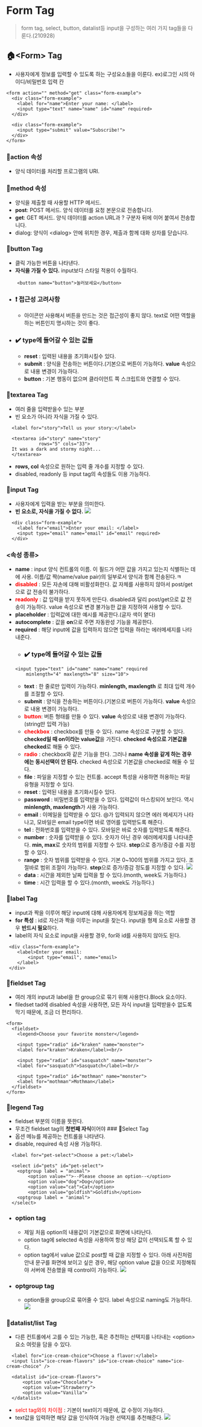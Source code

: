 # Form Tag
> form tag, select, button, datalist등 input을 구성하는 여러 가지 tag들을 다룬다.(210928)
## 🏠&lt;Form> Tag
- 사용자에게 정보를 입력할 수 있도록 하는 구성요소들을 이룬다. ex)로그인 시의 아이디/비밀번호 입력 칸
```
<form action="" method="get" class="form-example">
  <div class="form-example">
    <label for="name">Enter your name: </label>
    <input type="text" name="name" id="name" required>
  </div>

  <div class="form-example">
    <input type="submit" value="Subscribe!">
  </div>
</form>
```
### 🔨action 속성
- 양식 데이터를 처리할 프로그램의 URI. 
### 🔨method 속성
- 양식을 제출할 때 사용할 HTTP 메서드.
- **post**: POST 메서드. 양식 데이터를 요청 본문으로 전송합니다.
- **get**: GET 메서드. 양식 데이터를 action URL과 ? 구분자 뒤에 이어 붙여서 전송합니다.
- dialog: 양식이 &lt;dialog> 안에 위치한 경우, 제출과 함께 대화 상자를 닫습니다.
### 🔨button Tag
- 클릭 가능한 버튼을 나타낸다.
- **자식을 가질 수 있다.** input보다 스타일 적용이 수월하다.
```
	<button name="button">눌러보세요</button>
```
- ### ❗ 접근성 고려사항
  - 아이콘만 사용해서 버튼을 만드는 것은 접근성이 좋지 않다. text로 어떤 역할을 하는 버튼인지 명시하는 것이 좋다. 
- ### ✔️ type에 들어갈 수 있는 값들
  - **reset** : 입력된 내용을 초기화시킬수 있다.
  - **submit** : 양식을 전송하는 버튼이다.(기본으로 버튼이 가능하다. **value** 속성으로 내용 변경이 가능하다.
  - **button** : 기본 행동이 없으며 클라이언트 쪽 스크립트와 연결할 수 있다.
### 🔨textarea Tag
- 여러 줄을 입력받을수 있는 부분
- 빈 요소가 아니라 자식을 가질 수 있다.
```
  <label for="story">Tell us your story:</label>

  <textarea id="story" name="story"
            rows="5" cols="33">
  It was a dark and stormy night...
  </textarea>

```
- **rows, col** 속성으로 원하는 입력 줄 개수를 지정할 수 있다.
- disabled, readonly 등 input tag의 속성들도 이용 가능하다.
### 🔨input Tag
- 사용자에게 입력을 받는 부분을 의미한다.
- **빈 요소로, 자식을 가질 수 없다.**
![](https://images.velog.io/images/songjy377/post/bea16c0d-3ae6-4da3-9020-6fe0487094f6/Image%2011.jpg)
```
  <div class="form-example">
    <label for="email">Enter your email: </label>
    <input type="email" name="email" id="email" required>
  </div>
```
### &lt;속성 종류>
- **name** : input 양식 컨트롤의 이름. 이 필드가 어떤 값을 가지고 있는지 식별하는 데에 사용. 이름/값 짝(name/value pair)의 일부로서 양식과 함께 전송된다.ㅋ
- <span style="color: red">**disabled**</span> : 모든 자손에 대해 비활성화한다. 값 자체를 사용하지 않아서 post/get으로 값 전송이 불가하다.
- <span style="color: red">**readonly**</span> : 값 입력을 받지 못하게 만든다. disabled과 달리 post/get으로 값 전송이 가능하다. value 속성으로 변경 불가능한 값을 지정하여 사용할 수 있다.
- **placeholder** : 입력값에 대한 예시를 제공한다.(글자 색이 옅다)
- **autocomplete** : 값을 **on**으로 주면 자동완성 기능을 제공한다.
- **required** : 해당 input에 값을 입력하지 않으면 입력을 하라는 에러메세지를 나타내준다.
   - ### ✔️ type에 들어갈 수 있는 값들
   ```
   <input type="text" id="name" name="name" required
       minlength="4" maxlength="8" size="10">
   ```
     - **text** : 한 줄로만 입력이 가능하다. **minlength, maxlength** 로 최대 입력 개수를 조절할 수 있다.
     - **submit** : 양식을 전송하는 버튼이다.(기본으로 버튼이 가능하다. **value** 속성으로 내용 변경이 가능하다.
     - <span style="color: red">**button**</span>: 버튼 형태를 만들 수 있다. **value** 속성으로 내용 변경이 가능하다. (string만 입력 가능)
     - <span style="color: red">**checkbox**</span> : checkbox를 만들 수 있다. name 속성으로 구분할 수 있다. **checked일 때 on이라는 value값**을 가진다. **checked 속성으로 기본값을 checked**로 해둘 수 있다.
     - <span style="color: red">**radio**</span> : checkbox와 같은 기능을 한다. 그러나 **name 속성을 같게 하는 경우에는 동시선택이 안 된다.** checked 속성으로 기본값을 checked로 해둘 수 있다.
     - **file** : 파일을 지정할 수 있는 컨트롤. accept 특성을 사용하면 허용하는 파일 유형을 지정할 수 있다.
     - **reset** : 입력된 내용을 초기화시킬수 있다.
     - **password** : 비밀번호를 입력받을 수 있다. 입력값이 마스킹되어 보인다. 역시 **minlength, maxlength**가 사용 가능하다.
     - **email** : 이메일을 입력받을 수 있다. @가 입력되지 않으면 에러 메세지가 나타나고, 모바일은 email type이면 바로 영어를 입력받도록 해준다.
     - **tel** : 전화번호를 입력받을 수 있다. 모바일은 바로 숫자를 입력받도록 해준다.
     - **number** : 숫자를 입력받을 수 있다. 숫자가 아닌 경우 에러메세지를 나타내준다. **min, max**로 숫자의 범위를 지정할 수 있다. **step**으로 증가/증감 수를 지정할 수 있다.
     - **range** : 숫자 범위를 입력받을 수 있다. 기본 0~100의 범위를 가지고 있다. 조절바로 범위 조절이 가능하다. **step**으로 증가/증감 정도를 지정할 수 있다. ![](https://images.velog.io/images/songjy377/post/6ee95560-8f8d-47e1-9a7c-4479828040f3/image.png)
     - **data** : 시간을 제외한 날짜 입력을 할 수 있다.(month, week도 가능하다.)
     - **time** : 시간 입력을 할 수 있다.(month, week도 가능하다.)
     
     
### 🔨label Tag
- input과 짝을 이루어 해당 input에 대해 사용자에게 정보제공을 하는 역할
- **for 특성** : id로 자신과 짝을 이루는 input을 찾는다. input을 형제 요소로 사용할 경우 **반드시 필요**하다.
- label의 자식 요소로 input을 사용할 경우, for와 id를 사용하지 않아도 된다.
```
 <div class="form-example">
    <label>Enter your email: 
    	<input type="email", name="email>
    </label>
 </div>
```

### 🔨fieldset Tag
- 여러 개의 input과 label을 한 group으로 묶기 위해 사용한다.Block 요소이다.
- filedset tad에 disabled 속성을 사용하면, 모든 자식 input을 입력받을수 없도록 막기 때문에, 조금 더 편리하다.
```
<form>
  <fieldset>
    <legend>Choose your favorite monster</legend>

    <input type="radio" id="kraken" name="monster">
    <label for="kraken">Kraken</label><br/>

    <input type="radio" id="sasquatch" name="monster">
    <label for="sasquatch">Sasquatch</label><br/>

    <input type="radio" id="mothman" name="monster">
    <label for="mothman">Mothman</label>
  </fieldset>
</form>
```
### 🔨legend Tag
- fieldset 부분의 이름을 뜻한다.
- 무조건 fieldset tag의 **첫번째 자식**이어야 ### 🔨Select Tag
- 옵션 메뉴를 제공하는 컨트롤을 나타낸다.
- disable, required 속성 사용 가능하다.
```
  <label for="pet-select">Choose a pet:</label>

  <select id="pets" id="pet-select">
  	<optgroup label = "animal">
        <option value="">--Please choose an option--</option>
        <option value="dog">Dog</option>
        <option value="cat">Cat</option>
        <option value="goldfish">Goldfish</option>
    <optgroup label = "animal">
  </select>

```
- ###  **option tag**
    - 제일 처음 option의 내용값이 기본값으로 화면에 나타난다.
    - option tag에 selected 속성을 사용하여 항상 해당 값이 선택되도록 할 수 있다.
    - option tag에서 value 값으로 post할 때 값을 지정할 수 있다. 아래 사진처럼 안내 문구를 화면에 보이고 싶은 경우, 해당 option value 값을 0으로 지정해줘야 서버에 전송했을 때 control이 가능하다.
    ![](https://images.velog.io/images/songjy377/post/ac94248c-cde8-4bfe-bb74-a98fdf50da6e/image.png)
 - ### **optgroup tag**
   - option들을 group으로 묶어줄 수 있다. label 속성으로 naming도 가능하다.    ![](https://images.velog.io/images/songjy377/post/a995e886-9af3-443e-9d80-c778180491a4/image.png)
   
### 🔨datalist/list Tag
- 다른 컨트롤에서 고를 수 있는 가능한, 혹은 추천하는 선택지를 나타내는 &lt;option> 요소 여럿을 담을 수 있다.
```
  <label for="ice-cream-choice">Choose a flavor:</label>
  <input list="ice-cream-flavors" id="ice-cream-choice" name="ice-cream-choice" />

  <datalist id="ice-cream-flavors">
      <option value="Chocolate">
      <option value="Strawberry">
      <option value="Vanilla">
  </datalist>
```
- <span style="color: red">selct tag와의 차이점</span> : 기본이 text이기 때문에, 값 수정이 가능하다.
- text값을 입력하면 해당 값을 인식하여 가능한 선택지를 추천해준다.
![](https://images.velog.io/images/songjy377/post/dd04376e-ccde-4103-b5f9-e61aec6cadbc/image.png)
